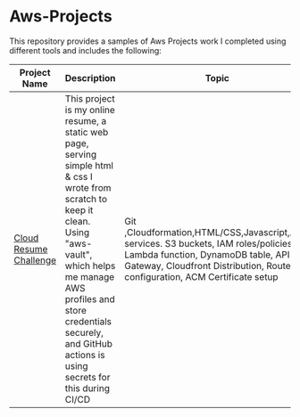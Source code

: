 # Aws-Projects

This repository provides a samples of Aws Projects work I completed using different tools and includes the following:

Project Name   | Description    |  Topic
---------------| -------------  | ------------------
[Cloud Resume Challenge](https://github.com/FemiTheAnalyst/clouds)  | This project is my online resume, a static web page, serving simple html & css I wrote from scratch to keep it clean. Using "aws-vault", which helps me manage AWS profiles and store credentials securely, and GitHub actions is using secrets for this during CI/CD  | Git  ,Cloudformation,HTML/CSS,Javascript,AWS services. S3 buckets, IAM roles/policies, Lambda function, DynamoDB table, API Gateway, Cloudfront Distribution, Route53 configuration, ACM Certificate setup
